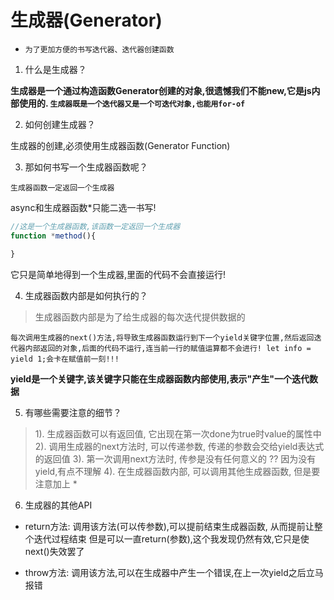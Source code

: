 # 生成器(Generator)

- `为了更加方便的书写迭代器、迭代器创建函数`

1. 什么是生成器？

**生成器是一个通过构造函数Generator创建的对象,很遗憾我们不能new,它是js内部使用的. `生成器既是一个迭代器又是一个可迭代对象,也能用for-of`**

2. 如何创建生成器？

生成器的创建,必须使用生成器函数(Generator Function)

3. 那如何书写一个生成器函数呢？

`生成器函数一定返回一个生成器`

async和生成器函数*只能二选一书写!

```js
//这是一个生成器函数,该函数一定返回一个生成器
function *method(){

}
```

它只是简单地得到一个生成器,里面的代码不会直接运行!

4. 生成器函数内部是如何执行的？

> 生成器函数内部是为了给生成器的每次迭代提供数据的

`每次调用生成器的next()方法,将导致生成器函数运行到下一个yield关键字位置,然后返回迭代器内部返回的对象,后面的代码不运行,连当前一行的赋值运算都不会进行! let info = yield 1;会卡在赋值前一刻!!!`

**yield是一个关键字,该关键字只能在生成器函数内部使用,表示"产生"一个迭代数据**


5. 有哪些需要注意的细节？

> 1). 生成器函数可以有返回值, 它出现在第一次done为true时value的属性中
> 2). 调用生成器的next方法时, 可以传递参数, 传递的参数会交给yield表达式的返回值
> 3). 第一次调用next方法时, 传参是没有任何意义的 ?? 因为没有yield,有点不理解
> 4). 在生成器函数内部, 可以调用其他生成器函数, 但是要注意加上 * 


6. 生成器的其他API

- return方法: 调用该方法(可以传参数),可以提前结束生成器函数, 从而提前让整个迭代过程结束
但是可以一直return(参数),这个我发现仍然有效,它只是使next()失效罢了

- throw方法: 调用该方法,可以在生成器中产生一个错误,在上一次yield之后立马报错
